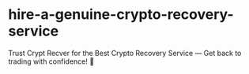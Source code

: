 # hire-a-genuine-crypto-recovery-service
Trust Crypt Recver for the Best Crypto Recovery Service — Get back to trading with confidence! 💪
